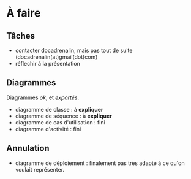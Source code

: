 À faire
=======


Tâches
------

* contacter docadrenalin, mais pas tout de suite (docadrenalin(at)gmail(dot)com)
* réflechir à la présentation


Diagrammes
----------

Diagrammes *ok*, et *exportés*.

* diagramme de classe : à **expliquer**
* diagramme de séquence : à **expliquer**
* diagramme de cas d'utilisation : fini
* diagramme d'activité : fini


Annulation
----------

* diagramme de déploiement : finalement pas très adapté à ce qu'on voulait représenter.
